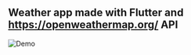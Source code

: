 ## Weather app made with Flutter and https://openweathermap.org/ API
![Demo](https://i.ibb.co/xMp9BcL/ezgif-3-d2371d42f41c.gif)
